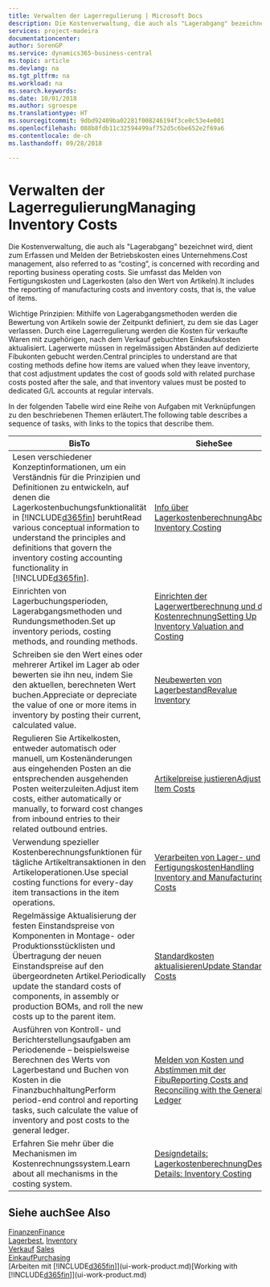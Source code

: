 ```yaml
---
title: Verwalten der Lagerregulierung | Microsoft Docs
description: Die Kostenverwaltung, die auch als "Lagerabgang" bezeichnet wird, dient zum Erfassen und Melden der Betriebskosten eines Unternehmens. Sie umfasst das Melden von Fertigungskosten und Lagerkosten (also den Wert von Artikeln).
services: project-madeira
documentationcenter: 
author: SorenGP
ms.service: dynamics365-business-central
ms.topic: article
ms.devlang: na
ms.tgt_pltfrm: na
ms.workload: na
ms.search.keywords: 
ms.date: 10/01/2018
ms.author: sgroespe
ms.translationtype: HT
ms.sourcegitcommit: 9dbd92409ba02281f008246194f3ce0c53e4e001
ms.openlocfilehash: 088b8fdb11c32594499af752d5c6be652e2f69a6
ms.contentlocale: de-ch
ms.lasthandoff: 09/28/2018

---
```

# <a name="managing-inventory-costs"></a><span data-ttu-id="05912-104">Verwalten der Lagerregulierung</span><span class="sxs-lookup"><span data-stu-id="05912-104">Managing Inventory Costs</span></span>
<span data-ttu-id="05912-105">Die Kostenverwaltung, die auch als "Lagerabgang" bezeichnet wird, dient zum Erfassen und Melden der Betriebskosten eines Unternehmens.</span><span class="sxs-lookup"><span data-stu-id="05912-105">Cost management, also referred to as “costing”, is concerned with recording and reporting business operating costs.</span></span> <span data-ttu-id="05912-106">Sie umfasst das Melden von Fertigungskosten und Lagerkosten (also den Wert von Artikeln).</span><span class="sxs-lookup"><span data-stu-id="05912-106">It includes the reporting of manufacturing costs and inventory costs, that is, the value of items.</span></span>   

<span data-ttu-id="05912-107">Wichtige Prinzipien: Mithilfe von Lagerabgangsmethoden werden die Bewertung von Artikeln sowie der Zeitpunkt definiert, zu dem sie das Lager verlassen. Durch eine Lagerregulierung werden die Kosten für verkaufte Waren mit zugehörigen, nach dem Verkauf gebuchten Einkaufskosten aktualisiert. Lagerwerte müssen in regelmässigen Abständen auf dedizierte Fibukonten gebucht werden.</span><span class="sxs-lookup"><span data-stu-id="05912-107">Central principles to understand are that costing methods define how items are valued when they leave inventory, that cost adjustment updates the cost of goods sold with related purchase costs posted after the sale, and that inventory values must be posted to dedicated G/L accounts at regular intervals.</span></span>

<span data-ttu-id="05912-108">In der folgenden Tabelle wird eine Reihe von Aufgaben mit Verknüpfungen zu den beschriebenen Themen erläutert.</span><span class="sxs-lookup"><span data-stu-id="05912-108">The following table describes a sequence of tasks, with links to the topics that describe them.</span></span>

|<span data-ttu-id="05912-109">**Bis**</span><span class="sxs-lookup"><span data-stu-id="05912-109">**To**</span></span>|<span data-ttu-id="05912-110">**Siehe**</span><span class="sxs-lookup"><span data-stu-id="05912-110">**See**</span></span>|  
|------------|-------------|  
|<span data-ttu-id="05912-111">Lesen verschiedener Konzeptinformationen, um ein Verständnis für die Prinzipien und Definitionen zu entwickeln, auf denen die Lagerkostenbuchungsfunktionalität in [!INCLUDE[d365fin](includes/d365fin_md.md)] beruht</span><span class="sxs-lookup"><span data-stu-id="05912-111">Read various conceptual information to understand the principles and definitions that govern the inventory costing accounting functionality in [!INCLUDE[d365fin](includes/d365fin_md.md)].</span></span>|[<span data-ttu-id="05912-112">Info über Lagerkostenberechnung</span><span class="sxs-lookup"><span data-stu-id="05912-112">About Inventory Costing</span></span>](finance-learn-about-costing.md)|  
|<span data-ttu-id="05912-113">Einrichten von Lagerbuchungsperioden, Lagerabgangsmethoden und Rundungsmethoden.</span><span class="sxs-lookup"><span data-stu-id="05912-113">Set up inventory periods, costing methods, and rounding methods.</span></span>|[<span data-ttu-id="05912-114">Einrichten der Lagerwertberechnung und der Kostenrechnung</span><span class="sxs-lookup"><span data-stu-id="05912-114">Setting Up Inventory Valuation and Costing</span></span>](finance-set-up-inventory-valuation-and-costing.md)|
|<span data-ttu-id="05912-115">Schreiben sie den Wert eines oder mehrerer Artikel im Lager ab oder bewerten sie ihn neu, indem Sie den aktuellen, berechneten Wert buchen.</span><span class="sxs-lookup"><span data-stu-id="05912-115">Appreciate or depreciate the value of one or more items in inventory by posting their current, calculated value.</span></span>|[<span data-ttu-id="05912-116">Neubewerten von Lagerbestand</span><span class="sxs-lookup"><span data-stu-id="05912-116">Revalue Inventory</span></span>](inventory-how-revalue-inventory.md)|
|<span data-ttu-id="05912-117">Regulieren Sie Artikelkosten, entweder automatisch oder manuell, um Kostenänderungen aus eingehenden Posten an die entsprechenden ausgehenden Posten weiterzuleiten.</span><span class="sxs-lookup"><span data-stu-id="05912-117">Adjust item costs, either automatically or manually, to forward cost changes from inbound entries to their related outbound entries.</span></span>|[<span data-ttu-id="05912-118">Artikelpreise justieren</span><span class="sxs-lookup"><span data-stu-id="05912-118">Adjust Item Costs</span></span>](inventory-how-adjust-item-costs.md)|
|<span data-ttu-id="05912-119">Verwendung spezieller Kostenberechnungsfunktionen für tägliche Artikeltransaktionen in den Artikeloperationen.</span><span class="sxs-lookup"><span data-stu-id="05912-119">Use special costing functions for every-day item transactions in the item operations.</span></span>|[<span data-ttu-id="05912-120">Verarbeiten von Lager- und Fertigungskosten</span><span class="sxs-lookup"><span data-stu-id="05912-120">Handling Inventory and Manufacturing Costs</span></span>](finance-handle-inventory-and-manufacturing-costs.md)|  
|<span data-ttu-id="05912-121">Regelmässige Aktualisierung der festen Einstandspreise von Komponenten in Montage- oder Produktionsstücklisten und Übertragung der neuen Einstandspreise auf den übergeordneten Artikel.</span><span class="sxs-lookup"><span data-stu-id="05912-121">Periodically update the standard costs of components, in assembly or production BOMs, and roll the new costs up to the parent item.</span></span>|[<span data-ttu-id="05912-122">Standardkosten aktualisieren</span><span class="sxs-lookup"><span data-stu-id="05912-122">Update Standard Costs</span></span>](finance-how-to-update-standard-costs.md)|
|<span data-ttu-id="05912-123">Ausführen von Kontroll- und Berichterstellungsaufgaben am Periodenende – beispielsweise Berechnen des Werts von Lagerbestand und Buchen von Kosten in die Finanzbuchhaltung</span><span class="sxs-lookup"><span data-stu-id="05912-123">Perform period-end control and reporting tasks, such calculate the value of inventory and post costs to the general ledger.</span></span>|[<span data-ttu-id="05912-124">Melden von Kosten und Abstimmen mit der Fibu</span><span class="sxs-lookup"><span data-stu-id="05912-124">Reporting Costs and Reconciling with the General Ledger</span></span>](finance-report-costs-and-reconcile-with-the-general-ledger.md)|  
|<span data-ttu-id="05912-125">Erfahren Sie mehr über die Mechanismen im Kostenrechnungssystem.</span><span class="sxs-lookup"><span data-stu-id="05912-125">Learn about all mechanisms in the costing system.</span></span>|[<span data-ttu-id="05912-126">Designdetails: Lagerkostenberechnung</span><span class="sxs-lookup"><span data-stu-id="05912-126">Design Details: Inventory Costing</span></span>](design-details-inventory-costing.md)|  

## <a name="see-also"></a><span data-ttu-id="05912-127">Siehe auch</span><span class="sxs-lookup"><span data-stu-id="05912-127">See Also</span></span>  
 [<span data-ttu-id="05912-128">Finanzen</span><span class="sxs-lookup"><span data-stu-id="05912-128">Finance</span></span>](finance.md)  
 <span data-ttu-id="05912-129">[Lagerbest.](inventory-manage-inventory.md) </span><span class="sxs-lookup"><span data-stu-id="05912-129">[Inventory](inventory-manage-inventory.md) </span></span>  
 <span data-ttu-id="05912-130">[Verkauf](sales-manage-sales.md) </span><span class="sxs-lookup"><span data-stu-id="05912-130">[Sales](sales-manage-sales.md) </span></span>  
 [<span data-ttu-id="05912-131">Einkauf</span><span class="sxs-lookup"><span data-stu-id="05912-131">Purchasing</span></span>](purchasing-manage-purchasing.md)  
 <span data-ttu-id="05912-132">[Arbeiten mit [!INCLUDE[d365fin](includes/d365fin_md.md)]](ui-work-product.md)</span><span class="sxs-lookup"><span data-stu-id="05912-132">[Working with [!INCLUDE[d365fin](includes/d365fin_md.md)]](ui-work-product.md)</span></span>

